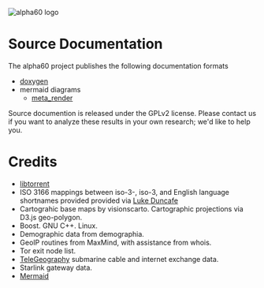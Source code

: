 ![alpha60 logo](/images/a60-logo-outline.svg)

# Source Documentation

The alpha60 project publishes the following documentation formats

- [doxygen](/html.doxygen.20230331/index.html)
- mermaid diagrams
    - [meta_render](/mermaid/code_flow_meta_render.md)

Source documention is released under the GPLv2 license. Please contact
us if you want to analyze these results in your own research; we'd
like to help you.


# Credits

* [libtorrent](https://github.com/arvidn/libtorrent)
* ISO 3166 mappings between iso-3-, iso-3, and English language shortnames provided provided via [Luke Duncafe](https://github.com/lukes/ISO-3166-Countries-with-Regional-Codes)
* Cartograhic base maps by visionscarto. Cartographic projections via D3.js geo-polygon.
* Boost. GNU C++. Linux.
* Demographic data from demographia.
* GeoIP routines from MaxMind, with assistance from whois.
* Tor exit node list.
* [TeleGeography](https://www2.telegeography.com/) submarine cable and internet exchange data.
* Starlink gateway data.
* [Mermaid](https://github.com/tttapa/doxygen-mermaid)
